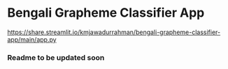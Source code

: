 # Bengali Grapheme Classifier App

https://share.streamlit.io/kmjawadurrahman/bengali-grapheme-classifier-app/main/app.py

### Readme to be updated soon